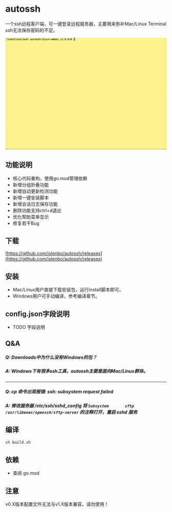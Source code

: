 # autossh

一个ssh远程客户端，可一键登录远程服务器，主要用来弥补Mac/Linux Terminal ssh无法保存密码的不足。

![演示](https://raw.githubusercontent.com/islenbo/autossh/b3e18c35ebced882ace59be7843d9a58d1ac74d7/doc/images/ezgif-1-a4ddae192f.gif)

## 功能说明
- 核心代码重构，使用go.mod管理依赖
- 新增分组折叠功能
- 新增自动更新检测功能
- 新增一键安装脚本
- 新增会话日志保存功能
- 删除功能支持ctrl+d退出
- 优化帮助菜单显示
- 修复若干Bug

## 下载
[https://github.com/islenbo/autossh/releases](https://github.com/islenbo/autossh/releases)

## 安装
- Mac/Linux用户直接下载安装包，运行install脚本即可。
- Windows用户可手动编译，参考编译章节。

## config.json字段说明
- TODO 字段说明

## Q&amp;A

##### Q: Downloads中为什么没有Windows的包？
##### A: Windows下有很多ssh工具，autossh主要是面向Mac/Linux群体。

----

##### Q: cp 命令出现报错: ssh: subsystem request failed
##### A: 修改服务器 /etc/ssh/sshd_config 将 `Subsystem       sftp    /usr/libexec/openssh/sftp-server` 的注释打开，重启 sshd 服务

## 编译
```bash
sh build.sh
```

## 依赖
- 查阅 go.mod

## 注意
v0.X版本配置文件无法与v1.X版本兼容，请勿使用！